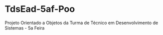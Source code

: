 # TdsEad-5af-Poo
Projeto Orientado a Objetos da Turma de Técnico em Desenvolvimento de Sistemas - 5a Feira
